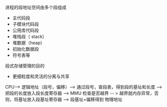 进程的段地址空间由多个段组成
+ 主代码段
+ 子模块代码段
+ 公用库代码段
+ 堆栈段（ stack）
+ 堆数据（heap）
+ 初始化数据段
+ 符号表等

段式存储管理的目的
 + 更细粒度和灵活的分离与共享

CPU-->
逻辑地址（段号，偏移）--> 
通过段号，查段表，得到段的基址和长度 --> 
把段的长度放入段长度寄存器 --> 
MMU 检查是否越界 -- > 
越界就内存异常，否则，将基址放入段基址寄存器 --> 
段基址+偏移得到 物理地址